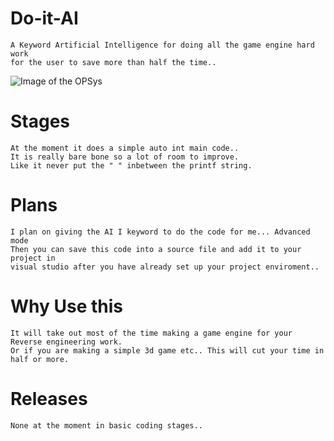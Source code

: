 # Do-it-AI
    A Keyword Artificial Intelligence for doing all the game engine hard work
    for the user to save more than half the time..

![Image of the OPSys](https://i.ibb.co/Xx0fxD5/ezgif-com-video-to-gif-1.gif)

# Stages

    At the moment it does a simple auto int main code..
    It is really bare bone so a lot of room to improve.
    Like it never put the " " inbetween the printf string.
    
    
# Plans

    I plan on giving the AI I keyword to do the code for me... Advanced mode
    Then you can save this code into a source file and add it to your project in
    visual studio after you have already set up your project enviroment..
    
    
# Why Use this

    It will take out most of the time making a game engine for your Reverse engineering work.
    Or if you are making a simple 3d game etc.. This will cut your time in half or more.
    
    
# Releases

    None at the moment in basic coding stages..
